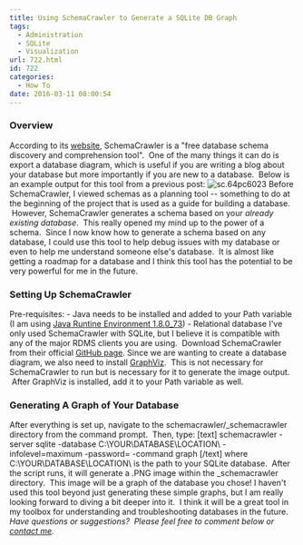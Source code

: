 ```yaml
---
title: Using SchemaCrawler to Generate a SQLite DB Graph
tags:
  - Administration
  - SQLite
  - Visualization
url: 722.html
id: 722
categories:
  - How To
date: 2016-03-11 08:00:54
---
```


### Overview

According to its [website](http://sualeh.github.io/SchemaCrawler/), SchemaCrawler is a "free database schema discovery and comprehension tool".  One of the many things it can do is export a database diagram, which is useful if you are writing a blog about your database but more importantly if you are new to a database.  Below is an example output for this tool from a previous post: ![sc.64pc6023](http://www.techtrek.io/wp-content/uploads/2016/02/sc.64pc6023.png) Before SchemaCrawler, I viewed schemas as a planning tool -- something to do at the beginning of the project that is used as a guide for building a database.  However, SchemaCrawler generates a schema based on your _already existing database_.  This really opened my mind up to the power of a schema.  Since I now know how to generate a schema based on any database, I could use this tool to help debug issues with my database or even to help me understand someone else's database.  It is almost like getting a roadmap for a database and I think this tool has the potential to be very powerful for me in the future.

### Setting Up SchemaCrawler

Pre-requisites: - Java needs to be installed and added to your Path variable (I am using [Java Runtine Environment 1.8.0_73](http://www.oracle.com/technetwork/java/javase/downloads/jre8-downloads-2133155.html)) \- Relational database I've only used SchemaCrawler with SQLite, but I believe it is compatible with any of the major RDMS clients you are using.  Download SchemaCrawler from their official [GitHub page](https://github.com/sualeh/SchemaCrawler/releases/). Since we are wanting to create a database diagram, we also need to install [GraphViz](http://www.graphviz.org/).  This is not necessary for SchemaCrawler to run but is necessary for it to generate the image output.  After GraphViz is installed, add it to your Path variable as well.

### Generating A Graph of Your Database

After everything is set up, navigate to the schemacrawler/\_schemacrawler directory from the command prompt.  Then, type: \[text\] schemacrawler -server sqlite -database C:\\YOUR\\DATABASE\\LOCATION\ -infolevel=maximum -password= -command graph \[/text\] where C:\\YOUR\\DATABASE\\LOCATION\ is the path to your SQLite database.  After the script runs, it will generate a .PNG image within the \_schemacrawler directory.  This image will be a graph of the database you chose! I haven't used this tool beyond just generating these simple graphs, but I am really looking forward to diving a bit deeper into it.  I think it will be a great tool in my toolbox for understanding and troubleshooting databases in the future. _Have questions or suggestions?  Please feel free to comment below or [contact me](/contact/)._